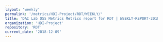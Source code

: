 ```yaml
---
layout: 'weekly'
permalink: '/metrics/HDI-Project/RDT/WEEKLY/'
title: 'DAI Lab OSS Metrics Metrics report for RDT | WEEKLY-REPORT-2018-12-09'
organization: 'HDI-Project'
repository: 'RDT'
current_date: '2018-12-09'
---
```

